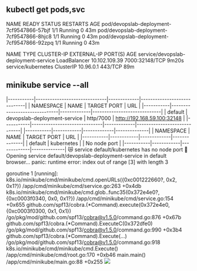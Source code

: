 ## kubectl get pods,svc
NAME                                        READY   STATUS    RESTARTS   AGE
pod/devopslab-deployment-7cf9547866-57bjf   1/1     Running   0          43m
pod/devopslab-deployment-7cf9547866-8hjc8   1/1     Running   0          43m
pod/devopslab-deployment-7cf9547866-92zpq   1/1     Running   0          43m

NAME                                   TYPE           CLUSTER-IP      EXTERNAL-IP   PORT(S)          AGE
service/devopslab-deployment-service   LoadBalancer   10.102.109.39   <pending>     7000:32148/TCP   9m20s
service/kubernetes                     ClusterIP      10.96.0.1       <none>        443/TCP          89m

## minikube service --all
|-----------|------------------------------|-------------|-----------------------------|
| NAMESPACE |             NAME             | TARGET PORT |             URL             |
|-----------|------------------------------|-------------|-----------------------------|
| default   | devopslab-deployment-service | http/7000   | http://192.168.59.100:32148 |
|-----------|------------------------------|-------------|-----------------------------|
|-----------|------------|-------------|--------------|
| NAMESPACE |    NAME    | TARGET PORT |     URL      |
|-----------|------------|-------------|--------------|
| default   | kubernetes |             | No node port |
|-----------|------------|-------------|--------------|
😿  service default/kubernetes has no node port
🎉  Opening service default/devopslab-deployment-service in default browser...
panic: runtime error: index out of range [3] with length 3

goroutine 1 [running]:
k8s.io/minikube/cmd/minikube/cmd.openURLs({0xc001222660?, 0x2, 0x1?})
	/app/cmd/minikube/cmd/service.go:263 +0x4db
k8s.io/minikube/cmd/minikube/cmd.glob..func35(0x372e4e0?, {0xc0003f0340, 0x0, 0x1?})
	/app/cmd/minikube/cmd/service.go:154 +0x655
github.com/spf13/cobra.(*Command).execute(0x372e4e0, {0xc0003f0300, 0x1, 0x1})
	/go/pkg/mod/github.com/spf13/cobra@v1.5.0/command.go:876 +0x67b
github.com/spf13/cobra.(*Command).ExecuteC(0x372dfe0)
	/go/pkg/mod/github.com/spf13/cobra@v1.5.0/command.go:990 +0x3b4
github.com/spf13/cobra.(*Command).Execute(...)
	/go/pkg/mod/github.com/spf13/cobra@v1.5.0/command.go:918
k8s.io/minikube/cmd/minikube/cmd.Execute()
	/app/cmd/minikube/cmd/root.go:170 +0xb46
main.main()
	/app/cmd/minikube/main.go:88 +0x255
![](https://github.com/nyahonk/DevOpsLabs/blob/lab9/screenshots/kubers.png?raw=true)
